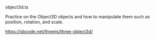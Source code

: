 object3d.ts

Practice on the Object3D objects and how to manipulate them such as position, rotation, and scale.

https://sbcode.net/threejs/three-object3d/
